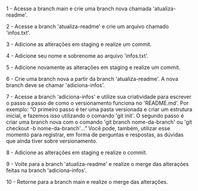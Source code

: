 1 - Acesse a branch main e crie uma branch nova chamada 'atualiza-readme'. 

2 - Acesse a branch 'atualiza-readme' e crie um arquivo chamado 'infos.txt'. 

3 - Adicione as alterações em staging e realize um commit. 

4 - Adicione seu nome e sobrenome ao arquivo 'infos.txt'. 

5 - Adicione novamente as alterações em staging e realize um commit. 

6 - Crie uma branch nova a partir da branch 'atualiza-readme'. A nova branch deve se chamar 'adiciona-infos'. 

7 - Acesse a branch 'adiciona-infos' e utilize sua criatividade para escrever o passo a passo de como o versionamento funciona no 'README.md'. Por exemplo: “O primeiro passo é ter uma pasta versionada e criar um estrutura inicial, e fazemos isso utilizando o comando 'git init'. O segundo passo é criar uma branch nova com o comando 'git branch nome-da-branch' ou 'git checkout -b nome-da-branch'…” Você pode, também, utilizar esse momento para registrar, em forma de perguntas e respostas, as dúvidas que ainda tiver sobre versionamento. 

8 - Adicione as alterações em staging e realize o commit. 

9 - Volte para a branch 'atualiza-readme' e realize o merge das alterações feitas na branch 'adiciona-infos'. 

10 - Retorne para a branch main e realize o merge das alterações. 
